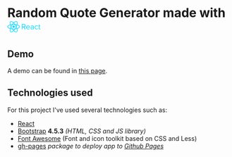 # Random Quote Generator made with <img src="./logo/React_logo_wordmark.png" alt="logo" width=75>

## Demo
A demo can be found in [this page](https://agustinntarias.github.io/calendar/).

## Technologies used

For this project I've used several technologies such as:

- [React](https://reactjs.org/)
- [Bootstrap](https://getbootstrap.com/) **4.5.3** _(HTML, CSS and JS library)_
- [Font Awesome](https://fontawesome.com/) (Font and icon toolkit based on CSS and Less)
- [gh-pages](https://github.com/gitname/react-gh-pages) _package to deploy app to [Github Pages](https://pages.github.com)_
